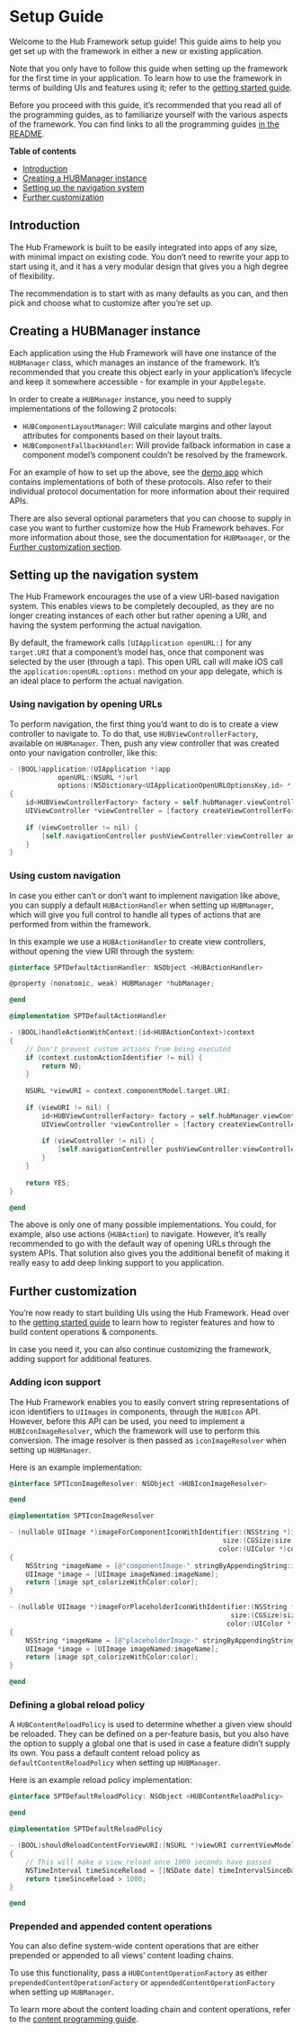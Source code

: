 # Setup Guide

Welcome to the Hub Framework setup guide! This guide aims to help you get set up with the framework in either a new or existing application.

Note that you only have to follow this guide when setting up the framework for the first time in your application. To learn how to use the framework in terms of building UIs and features using it; refer to the [getting started guide](https://ghe.spotify.net/pages/iOS/HubFramework/getting-started-guide.html).

Before you proceed with this guide, it’s recommended that you read all of the programming guides, as to familiarize yourself with the various aspects of the framework. You can find links to all the programming guides [in the README](https://ghe.spotify.net/iOS/HubFramework#getting-started).

**Table of contents**

- [Introduction](#introduction)
- [Creating a HUBManager instance](#creating-a-hubmanager-instance)
- [Setting up the navigation system](#setting-up-the-navigation-system)
- [Further customization](#further-customization)

## Introduction

The Hub Framework is built to be easily integrated into apps of any size, with minimal impact on existing code. You don’t need to rewrite your app to start using it, and it has a very modular design that gives you a high degree of flexibility.

The recommendation is to start with as many defaults as you can, and then pick and choose what to customize after you’re set up.

## Creating a HUBManager instance

Each application using the Hub Framework will have one instance of the `HUBManager` class, which manages an instance of the framework. It’s recommended that you create this object early in your application’s lifecycle and keep it somewhere accessible - for example in your `AppDelegate`.

In order to create a `HUBManager` instance, you need to supply implementations of the following 2 protocols:

- `HUBComponentLayoutManager`: Will calculate margins and other layout attributes for components based on their layout traits.
- `HUBComponentFallbackHandler`: Will provide fallback information in case a component model’s component couldn’t be resolved by the framework.

For an example of how to set up the above, see the [demo app](https://ghe.spotify.net/iOS/HubFramework/tree/master/demo) which contains implementations of both of these protocols. Also refer to their individual protocol documentation for more information about their required APIs.

There are also several optional parameters that you can choose to supply in case you want to further customize how the Hub Framework behaves. For more information about those, see the documentation for `HUBManager`, or the [Further customization section](#further-customization).

## Setting up the navigation system

The Hub Framework encourages the use of a view URI-based navigation system. This enables views to be completely decoupled, as they are no longer creating instances of each other but rather opening a URI, and having the system performing the actual navigation.

By default, the framework calls `[UIApplication openURL:]` for any `target.URI` that a component’s model has, once that component was selected by the user (through a tap). This open URL call will make iOS call the `application:openURL:options:` method on your app delegate, which is an ideal place to perform the actual navigation.

### Using navigation by opening URLs

To perform navigation, the first thing you’d want to do is to create a view controller to navigate to. To do that, use `HUBViewControllerFactory`, available on `HUBManager`. Then, push any view controller that was created onto your navigation controller, like this:

```objective-c
- (BOOL)application:(UIApplication *)app 
            openURL:(NSURL *)url 
            options:(NSDictionary<UIApplicationOpenURLOptionsKey,id> *)options
{
    id<HUBViewControllerFactory> factory = self.hubManager.viewControllerFactory;
    UIViewController *viewController = [factory createViewControllerForViewURI:url];
    
    if (viewController != nil) {
        [self.navigationController pushViewController:viewController animated:YES];
    }
}
```

### Using custom navigation

In case you either can’t or don’t want to implement navigation like above, you can supply a default `HUBActionHandler` when setting up `HUBManager`, which will give you full control to handle all types of actions that are performed from within the framework.

In this example we use a `HUBActionHandler` to create view controllers, without opening the view URI through the system:

```objective-c
@interface SPTDefaultActionHandler: NSObject <HUBActionHandler>

@property (nonatomic, weak) HUBManager *hubManager;

@end
```

```objective-c
@implementation SPTDefaultActionHandler

- (BOOL)handleActionWithContext:(id<HUBActionContext>)context
{
    // Don't prevent custom actions from being executed
    if (context.customActionIdentifier != nil) {
        return NO;
    }
    
    NSURL *viewURI = context.componentModel.target.URI;
    
    if (viewURI != nil) {
        id<HUBViewControllerFactory> factory = self.hubManager.viewControllerFactory;
        UIViewController *viewController = [factory createViewControllerForViewURI:url];
    
        if (viewController != nil) {
            [self.navigationController pushViewController:viewController animated:YES];
        }
    }
    
    return YES;
}

@end
```

The above is only one of many possible implementations. You could, for example, also use actions (`HUBAction`) to navigate. However, it’s really recommended to go with the default way of opening URLs through the system APIs. That solution also gives you the additional benefit of making it really easy to add deep linking support to you application.

## Further customization

You’re now ready to start building UIs using the Hub Framework. Head over to the [getting started guide](https://ghe.spotify.net/pages/iOS/HubFramework/getting-started-guide.html) to learn how to register features and how to build content operations & components.

In case you need it, you can also continue customizing the framework, adding support for additional features.

### Adding icon support

The Hub Framework enables you to easily convert string representations of icon identifiers to `UIImages` in components, through the `HUBIcon` API. However, before this API can be used, you need to implement a `HUBIconImageResolver`, which the framework will use to perform this conversion. The image resolver is then passed as `iconImageResolver` when setting up `HUBManager`.

Here is an example implementation:

```objective-c
@interface SPTIconImageResolver: NSObject <HUBIconImageResolver>

@end
```

```objective-c
@implementation SPTIconImageResolver

- (nullable UIImage *)imageForComponentIconWithIdentifier:(NSString *)iconIdentifier
                                                     size:(CGSize)size
                                                    color:(UIColor *)color
{
    NSString *imageName = [@"componentImage-" stringByAppendingString:iconIdentifier];
    UIImage *image = [UIImage imageNamed:imageName];
    return [image spt_colorizeWithColor:color];
}

- (nullable UIImage *)imageForPlaceholderIconWithIdentifier:(NSString *)iconIdentifier
                                                       size:(CGSize)size
                                                      color:(UIColor *)color
{
    NSString *imageName = [@"placeholderImage-" stringByAppendingString:iconIdentifier];
    UIImage *image = [UIImage imageNamed:imageName];
    return [image spt_colorizeWithColor:color];
}

@end
```

### Defining a global reload policy

A `HUBContentReloadPolicy` is used to determine whether a given view should be reloaded. They can be defined on a per-feature basis, but you also have the option to supply a global one that is used in case a feature didn’t supply its own. You pass a default content reload policy as `defaultContentReloadPolicy` when setting up `HUBManager`.

Here is an example reload policy implementation:

```objective-c
@interface SPTDefaultReloadPolicy: NSObject <HUBContentReloadPolicy>

@end
```

```objective-c
@implementation SPTDefaultReloadPolicy

- (BOOL)shouldReloadContentForViewURI:(NSURL *)viewURI currentViewModel:(id<HUBViewModel>)currentViewModel
{
    // This will make a view reload once 1000 seconds have passed
    NSTimeInterval timeSinceReload = [[NSDate date] timeIntervalSinceDate:currentViewModel.buildDate];
    return timeSinceReload > 1000;
}

@end
```

### Prepended and appended content operations

You can also define system-wide content operations that are either prepended or appended to all views’ content loading chains.

To use this functionality, pass a `HUBContentOperationFactory` as either `prependedContentOperationFactory` or `appendedContentOperationFactory` when setting up `HUBManager`.

To learn more about the content loading chain and content operations, refer to the [content programming guide](https://ghe.spotify.net/pages/iOS/HubFramework/content-programming-guide.html).
